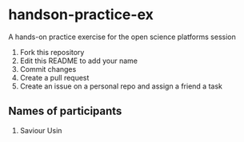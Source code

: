# handson-practice-ex
A hands-on practice exercise for the open science platforms session

1. Fork this repository
2. Edit this README to add your name
3. Commit changes
4. Create a pull request 
5. Create an issue on a personal repo and assign a friend a task


## Names of participants
1. Saviour Usin
